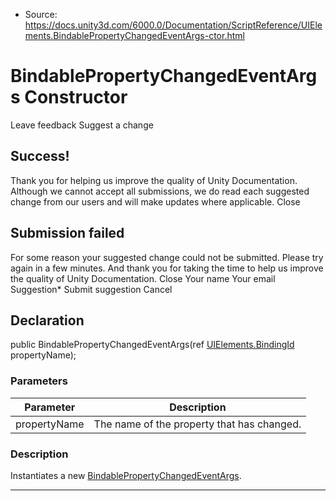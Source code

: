 * Source: https://docs.unity3d.com/6000.0/Documentation/ScriptReference/UIElements.BindablePropertyChangedEventArgs-ctor.html

# BindablePropertyChangedEventArgs Constructor
Leave feedback
Suggest a change
## Success!
Thank you for helping us improve the quality of Unity Documentation. Although we cannot accept all submissions, we do read each suggested change from our users and will make updates where applicable.
Close
## Submission failed
For some reason your suggested change could not be submitted. Please <a>try again</a> in a few minutes. And thank you for taking the time to help us improve the quality of Unity Documentation.
Close
Your name Your email Suggestion* Submit suggestion
Cancel
## Declaration
public BindablePropertyChangedEventArgs(ref [UIElements.BindingId](https://docs.unity3d.com/6000.0/Documentation/ScriptReference/UIElements.BindingId.html) propertyName); 
### Parameters
Parameter | Description  
---|---  
propertyName | The name of the property that has changed.  
### Description
Instantiates a new [BindablePropertyChangedEventArgs](https://docs.unity3d.com/6000.0/Documentation/ScriptReference/UIElements.BindablePropertyChangedEventArgs.html). 
* * *
